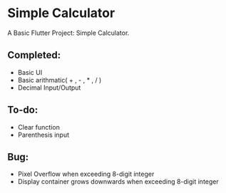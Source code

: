 # Simple Calculator

A Basic Flutter Project: Simple Calculator.

## Completed:
- Basic UI
- Basic arithmatic( + , - , * , / )
- Decimal Input/Output

## To-do:
- Clear function
- Parenthesis input

## Bug:
- Pixel Overflow when exceeding 8-digit integer
- Display container grows downwards when exceeding 8-digit integer
